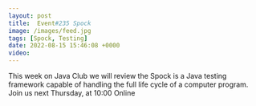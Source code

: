 ```yaml
---
layout: post
title:  Event#235 Spock
image: /images/feed.jpg
tags: [Spock, Testing]
date: 2022-08-15 15:46:08 +0000
video: 
---
```


This week on Java Club we will review the Spock is a Java testing framework capable of handling the full life cycle of a computer program.
Join us next Thursday, at 10:00 Online
